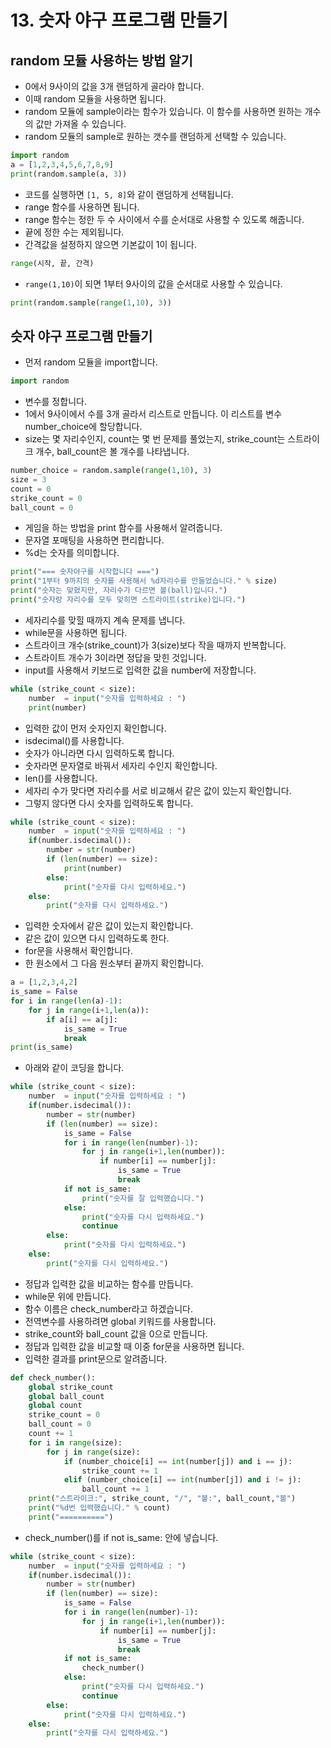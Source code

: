 # 13. 숫자 야구 프로그램 만들기
## random 모듈 사용하는 방법 알기
* 0에서 9사이의 값을 3개 랜덤하게 골라야 합니다.
* 이때 random 모듈을 사용하면 됩니다. 
* random 모듈에 sample이라는 함수가 있습니다. 이 함수를 사용하면 원하는 개수의 값만 가져올 수 있습니다. 
* random 모듈의 sample로 원하는 갯수를 랜덤하게 선택할 수 있습니다.
```python
import random
a = [1,2,3,4,5,6,7,8,9]
print(random.sample(a, 3))
```
* 코드를 실행하면 ```[1, 5, 8]```와 같이 랜덤하게 선택됩니다. 
* range 함수를 사용하면 됩니다. 
* range 함수는 정한 두 수 사이에서 수를 순서대로 사용할 수 있도록 해줍니다.
* 끝에 정한 수는 제외됩니다.
* 간격값을 설정하지 않으면 기본값이 1이 됩니다.
```python
range(시작, 끝, 간격)
```
* ```range(1,10)```이 되면 1부터 9사이의 값을 순서대로 사용할 수 있습니다.
```python
print(random.sample(range(1,10), 3))
```

## 슷자 야구 프로그램 만들기
* 먼저 random 모듈을 import합니다.
```python
import random
```
* 변수를 정합니다.
* 1에서 9사이에서 수를 3개 골라서 리스트로 만듭니다. 이 리스트를 변수 number_choice에 할당합니다.
* size는 몇 자리수인지, count는 몇 번 문제를 풀었는지,  strike_count는 스트라이크 개수, ball_count은 볼 개수를 나타냅니다. 
```python
number_choice = random.sample(range(1,10), 3)
size = 3
count = 0
strike_count = 0
ball_count = 0
```
* 게임을 하는 방법을 print 함수를 사용해서 알려줍니다.
* 문자열 포매팅을 사용하면 편리합니다.
* %d는 숫자를 의미합니다.
```python
print("=== 숫자야구를 시작합니다 ===")
print("1부터 9까지의 숫자를 사용해서 %d자리수를 만들었습니다." % size)
print("숫자는 맞혔지만, 자리수가 다르면 볼(ball)입니다.")
print("숫자랑 자리수를 모두 맞히면 스트라이트(strike)입니다.")

```
* 세자리수를 맞힐 때까지 계속 문제를 냅니다. 
* while문을 사용하면 됩니다.
* 스트라이크 개수(strike_count)가 3(size)보다 작을 때까지 반복합니다. 
* 스트라이트 개수가 3이라면 정답을 맞힌 것입니다.
* input를 사용해서 키보드로 입력한 값을 number에 저장합니다.
```python
while (strike_count < size):
    number  = input("숫자를 입력하세요 : ")
    print(number)
```
* 입력한 값이 먼저 숫자인지 확인합니다. 
* isdecimal()를 사용합니다.
* 숫자가 아니라면 다시 입력하도록 합니다.
* 숫자라면 문자열로 바꿔서 세자리 수인지 확인합니다.
* len()를 사용합니다. 
* 세자리 수가 맞다면 자리수를 서로 비교해서 같은 값이 있는지 확인합니다.
* 그렇지 않다면 다시 숫자를 입력하도록 합니다.
```python
while (strike_count < size):
    number  = input("숫자를 입력하세요 : ")
    if(number.isdecimal()):
        number = str(number)
        if (len(number) == size):
            print(number)           
        else:
            print("숫자를 다시 입력하세요.")    
    else:
        print("숫자를 다시 입력하세요.")
```
* 입력한 숫자에서 같은 값이 있는지 확인합니다.
* 같은 값이 있으면 다시 입력하도록 한다.
* for문을 사용해서 확인합니다.
* 한 원소에서 그 다음 원소부터 끝까지 확인합니다.
```python
a = [1,2,3,4,2]
is_same = False
for i in range(len(a)-1):
    for j in range(i+1,len(a)):
        if a[i] == a[j]:
            is_same = True
            break
print(is_same)
```
* 아래와 같이 코딩을 합니다.
``` python
while (strike_count < size):
    number  = input("숫자를 입력하세요 : ")
    if(number.isdecimal()):
        number = str(number)
        if (len(number) == size):
            is_same = False
            for i in range(len(number)-1):
                for j in range(i+1,len(number)):
                    if number[i] == number[j]:
                        is_same = True
                        break
            if not is_same:
                print("숫자를 잘 입력했습니다.")
            else:
                print("숫자를 다시 입력하세요.")
                continue
        else:
            print("숫자를 다시 입력하세요.")    
    else:
        print("숫자를 다시 입력하세요.")
```
* 정답과 입력한 값을 비교하는 함수를 만듭니다. 
* while문 위에 만듭니다.
* 함수 이름은 check_number라고 하겠습니다.
* 전역변수를 사용하려면 global 키워드를 사용합니다. 
* strike_count와 ball_count 값을 0으로 만듭니다.
* 정답과 입력한 값을 비교할 때 이중 for문을 사용하면 됩니다.
* 입력한 결과를 print문으로 알려줍니다.
```python
def check_number():
    global strike_count
    global ball_count
    global count
    strike_count = 0
    ball_count = 0
    count += 1
    for i in range(size):
        for j in range(size):
            if (number_choice[i] == int(number[j]) and i == j):
                strike_count += 1                
            elif (number_choice[i] == int(number[j]) and i != j):
                ball_count += 1
    print("스트라이크:", strike_count, "/", "볼:", ball_count,"볼")
    print("%d번 입력했습니다." % count)
    print("==========")
```
* check_number()를 if not is_same: 안에 넣습니다.
```python
while (strike_count < size):
    number  = input("숫자를 입력하세요 : ")
    if(number.isdecimal()):
        number = str(number)
        if (len(number) == size):
            is_same = False
            for i in range(len(number)-1):
                for j in range(i+1,len(number)):
                    if number[i] == number[j]:
                        is_same = True
                        break
            if not is_same:
                check_number()                
            else:
                print("숫자를 다시 입력하세요.")
                continue
        else:
            print("숫자를 다시 입력하세요.")    
    else:
        print("숫자를 다시 입력하세요.")
```        


